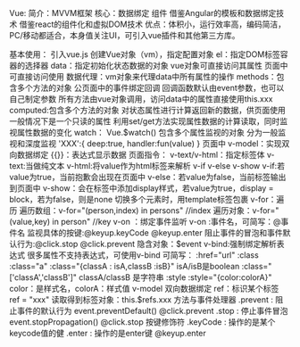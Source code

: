 Vue:
简介：MVVM框架
    核心：数据绑定
        组件
    借鉴Angular的模板和数据绑定技术
    借鉴react的组件化和虚拟DOM技术
优点：体积小，运行效率高，编码简洁，PC/移动都适合，本身值关注UI，可引入vue插件和其他第三方库。

基本使用：
    引入vue.js
    创建Vue对象（vm），指定配置对象
        el：指定DOM标签容器的选择器
        data：指定初始化状态数据的对象
              vue对象可直接访问其属性
              页面中可直接访问使用
              数据代理：vm对象来代理data中所有属性的操作
        methods：包含多个方法的对象
                公页面中的事件绑定回调
                回调函数默认由event参数，也可以自己制定参数
                所有方法由vue对象调用，访问data中的属性直接使用this.xxx
        computed:包含多个方法的对象
                对状态属性进行计算返回新的数据，供页面使用
                一般情况下是一个只读的属性
                利用set/get方法实现属性数据的计算读取，同时监视属性数据的变化
        watch：
            Vue.$watch()
                包含多个属性监视的对象
                分为一般监视和深度监视
            'XXX':{
                deep:true,
                handler:fun(value)
            }
    页面中
        v-model：实现双向数据绑定
        {{}}：表达式显示数据
页面指令：
    v-text/v-html：指定标签体
    v-text:当做纯文本
        v-html:将value作为html标签来解析
    v-if  v-else  v-show
        v-if:若value为true，当前抱歉会出现在页面中
        v-else：若value为false，当前标签输出到页面中
        v-show：会在标签中添加display样式，若value为true，display = block，若为false，则是none
            切换多个元素时，用template标签包裹
    v-for：遍历
        遍历数组：v-for="(person,index) in persons"   //index
        遍历对象：v-for="(value,key) in person"       //key
    v-on ：绑定事件监听
        v-on :事件名，可简写：@事件名
        监视具体的按键:@keyup.keyCode @keyup.enter
        阻止事件的冒泡和事件默认行为:@click.stop  @click.prevent
        隐含对象：$event
    v-bind:强制绑定解析表达式
        很多属性不支持表达式，可使用v-bind
        可简写：  :href="url"
        :class
            :class="a"
            :class="{classA : isA,classB :isB}"  isA/isB是boolean
            :class="['classA','classB']"         classA/classB 是字符串
        :style
            :style="{color:colorA}"              color：是样式名，colorA：样式值
    v-model
        双向数据绑定
    ref：标识某个标签
        ref = "xxx"
        读取得到标签对象：this.$refs.xxx
方法与事件处理器
      .prevent : 阻止事件的默认行为 event.preventDefault()  @click.prevent
      .stop : 停止事件冒泡 event.stopPropagation()         @click.stop
    按键修饰符
      .keyCode : 操作的是某个keycode值的健
      .enter : 操作的是enter键             @keyup.enter
        